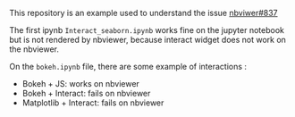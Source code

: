 This repository is an example used to understand the issue [nbviwer#837](https://github.com/jupyter/nbviewer/issues/837)

The first ipynb `Interact_seaborn.ipynb` works fine on the jupyter notebook but is not rendered by nbviewer, because interact widget does not work on the nbviewer.

On the `bokeh.ipynb` file, there are some example of interactions :
+ Bokeh + JS: works on nbviewer
+ Bokeh + Interact: fails on nbviewer
+ Matplotlib + Interact: fails on nbviewer
